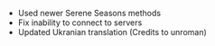 - Used newer Serene Seasons methods
- Fix inability to connect to servers
- Updated Ukranian translation (Credits to unroman) 